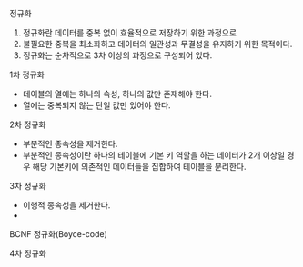 정규화
1. 정규화란 데이터를 중복 없이 효율적으로 저장하기 위한 과정으로
2. 불필요한 중복을 최소화하고 데이터의 일관성과 무결성을 유지하기 위한 목적이다.
3. 정규화는 순차적으로 3차 이상의 과정으로 구성되어 있다.

1차 정규화
- 테이블의 열에는 하나의 속성, 하나의 값만 존재해야 한다.
- 열에는 중복되지 않는 단일 값만 있어야 한다.

2차 정규화
- 부분적인 종속성을 제거한다.
- 부분적인 종속성이란 하나의 테이블에 기본 키 역할을 하는 데이터가 2개 이상일 경우 해당 기본키에 의존적인 데이터들을 집합하여 테이블을 분리한다.

3차 정규화
- 이행적 종속성을 제거한다.
- 

BCNF 정규화(Boyce-code)

4차 정규화